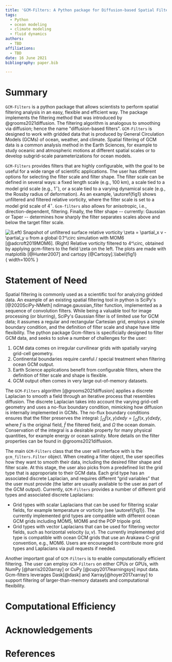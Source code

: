 ```yaml
---
title: 'GCM-Filters: A Python package for Diffusion-based Spatial Filtering of Gridded Data from General Circulation Models'
tags:
  - Python
  - ocean modeling
  - climate modeling
  - fluid dynamics
authors:
  - TBD
affiliations:
  - TBD
date: 16 June 2021
bibliography: paper.bib

---
```


# Summary

`GCM-Filters` is a python package that allows scientists to perform spatial filtering analysis in an easy, flexible and efficient way. The package implements the filtering method that was introduced by @grooms2021diffusion. The filtering algorithm is analogous to smoothing via diffusion; hence the name "diffusion-based filters". `GCM-Filters` is designed to work with gridded data that is produced by General Circulation Models (GCMs) of ocean, weather, and climate. Spatial filtering of GCM data is a common analysis method in the Earth Sciences, for example to study oceanic and atmospheric motions at different spatial scales or to develop subgrid-scale parameterizations for ocean models.

`GCM-Filters` provides filters that are highly configurable, with the goal to be useful for a wide range of scientific applications. The user has different options for selecting the filter scale and filter shape.
The filter scale can be defined in several ways: a fixed length scale (e.g., 100 km), a scale tied to a model grid scale (e.g., 1$^\circ$), or a scale tied to a varying dynamical scale (e.g., the Rossby radius of deformation). As an example, \autoref{fig1} shows unfiltered and filtered relative vorticity, where the filter scale is set to a model grid scale of 4$^\circ$. `Gcm-filters` also allows for anisotropic, i.e., direction-dependent, filtering.
Finally, the filter shape -- currently: Gaussian or Taper -- determines how sharply the filter separates scales above and below the target filter scale.

![(Left) Snapshot of unfiltered surface relative vorticity  $\zeta = \partial_x v - \partial_y u$ from a global 0.1$^\circ$ simulation with MOM6 [@adcroft2019MOM6]. (Right) Relative vorticity filtered to 4$^\circ$, obtained by applying gcm-filters to the field $\zeta$ on the left. The plots are made with `matplotlib` [@Hunter2007] and `cartopy` [@Cartopy].\label{fig1}](filtered_vorticity.png){ width=100% }

# Statement of Need

Spatial filtering is commonly used as a scientific tool for analyzing gridded data. An example of an existing spatial filtering tool in python is SciPy's [@2020SciPy-NMeth] ndimage.gaussian_filter function, implemented as a sequence of convolution filters. While being a valuable tool for image processing (or blurring), SciPy's Gaussian filter is of limited use for GCM data; it assumes a regular and rectangular Cartesian grid, employs a simple boundary condition, and the definition of filter scale and shape have little flexibility. The python package Gcm-filters is specificially designed to filter GCM data, and seeks to solve a number of challenges for the user:
1. GCM data comes on irregular curvilinear grids with spatially varying grid-cell geometry.
2. Continental boundaries require careful / special treatment when filtering ocean GCM output.
3. Earth Science applications benefit from configurable filters, where the definition of filter scale and shape is flexible.
4. GCM output often comes in very large out-of-memory datasets.

The `GCM-Filters` algorithm [@grooms2021diffusion] applies a discrete Laplacian to smooth a field through an iterative process that resembles diffusion. The discrete Laplacian takes into account the varying grid-cell geometry and uses a no-flux boundary condition, mimicking how diffusion is internally implemented in GCMs. The no-flux boundary conditions ensures that the filter preserves the integral: $\int_{\Omega} \bar{f}(x,y) dx dy = \int_{\Omega} f (x,y) dx dy$, where $f$ is the original field, $\bar{f}$ the filtered field, and $\Omega$ the ocean domain. Conservation of the integral is a desirable property for many physical quantities, for example energy or ocean salinity. More details on the filter properties can be found in @grooms2021diffusion.

The main `GCM-Filters` class that the user will interface with is the `gcm_filters.Filter` object. When creating a filter object, the user specifies how they want to smooth their data, including the desired filter shape and filter scale. At this stage, the user also picks from a predefined list the grid type that is approporiate to their GCM data. Each grid type has an associated discrete Laplacian, and requires different “grid variables” that the user must provide (the latter are usually available to the user as part of the GCM output). Currently, `GCM-Filters` provides a number of different grid types and associated discrete Laplacians:
* Grid types with scalar Laplacians that can be used for filtering scalar fields, for example temperature or vorticity (see \autoref{fig1}). The currently implemented grid types are compatible with different ocean GCM grids including MOM5, MOM6 and the POP tripole grid.
* Grid types with vector Laplacians that can be used for filtering vector fields, such as horizontal velocity $(u,v)$. The currently implemented grid type is compatible with ocean GCM grids that use an Arakawa C-grid convention, e.g., MOM6.
Users are encouraged to contribute more grid types and Laplacians via pull requests if needed.

Another important goal of `GCM-Filters` is to enable computationally efficient filtering. The user can employ `GCM-Filters` on either CPUs or GPUs, with NumPy [@harris2020array] or CuPy [@cupy2017learningsys] input data. Gcm-filters leverages Dask[@dask] and Xarray[@hoyer2017xarray] to support filtering of larger-than-memory datasets and computational flexibility.

# Computational Efficiency


# Acknowledgements


# References

